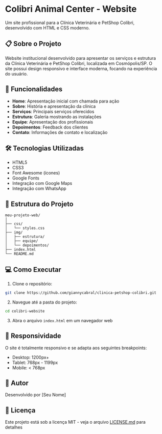 # Colibri Animal Center - Website

Um site profissional para a Clínica Veterinária e PetShop Colibri, desenvolvido com HTML e CSS moderno.

## 📋 Sobre o Projeto

Website institucional desenvolvido para apresentar os serviços e estrutura da Clínica Veterinária e PetShop Colibri, localizada em Cosmópolis/SP. O site possui design responsivo e interface moderna, focando na experiência do usuário.

## 🚀 Funcionalidades

- **Home**: Apresentação inicial com chamada para ação
- **Sobre**: História e apresentação da clínica
- **Serviços**: Principais serviços oferecidos
- **Estrutura**: Galeria mostrando as instalações
- **Equipe**: Apresentação dos profissionais
- **Depoimentos**: Feedback dos clientes
- **Contato**: Informações de contato e localização

## 🛠️ Tecnologias Utilizadas

- HTML5
- CSS3
- Font Awesome (ícones)
- Google Fonts
- Integração com Google Maps
- Integração com WhatsApp

## 📁 Estrutura do Projeto

```
meu-projeto-web/
│
├── css/
│   └── styles.css
├── img/
│   ├── estrutura/
│   ├── equipe/
│   └── depoimentos/
├── index.html
└── README.md
```

## 💻 Como Executar

1. Clone o repositório:
```bash
git clone https://github.com/giannycabral/clinica-petshop-colibri.git
```

2. Navegue até a pasta do projeto:
```bash
cd colibri-website
```

3. Abra o arquivo `index.html` em um navegador web

## 📱 Responsividade

O site é totalmente responsivo e se adapta aos seguintes breakpoints:
- Desktop: 1200px+
- Tablet: 768px - 1199px
- Mobile: < 768px

## 👥 Autor

Desenvolvido por [Seu Nome]

## 📄 Licença

Este projeto está sob a licença MIT - veja o arquivo [LICENSE.md](LICENSE.md) para detalhes
